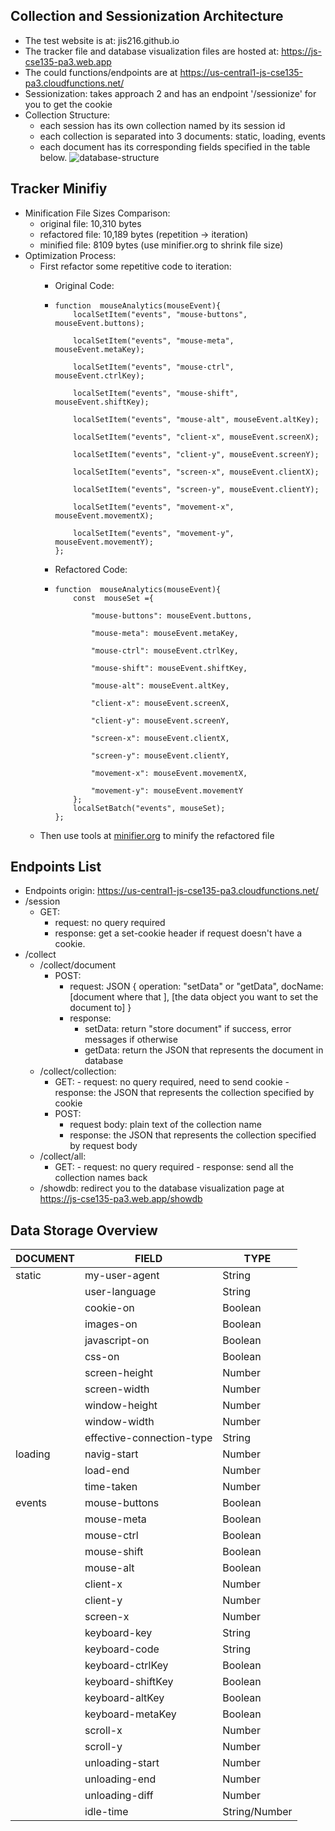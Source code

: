 ## Collection and Sessionization Architecture
- The test website is at: jis216.github.io
- The tracker file and database visualization files are hosted at: https://js-cse135-pa3.web.app
- The could functions/endpoints are at https://us-central1-js-cse135-pa3.cloudfunctions.net/
- Sessionization: takes approach 2 and has an endpoint '/sessionize' for you to get the cookie
- Collection Structure:
	- each session has its own collection named by its session id
	- each collection is separated into 3 documents: static, loading, events
	- each document has its corresponding fields specified in the table below.
![database-structure](https://github.com/jis216/jis216.github.io/blob/master/demo_imgs/database-structure.png)

## Tracker Minifiy
-	Minification File Sizes Comparison:
	-	original file: 10,310 bytes
	-	refactored file: 10,189 bytes (repetition -> iteration)
	-	minified file: 8109 bytes (use minifier.org to shrink file size)
- Optimization Process:
	- First refactor some repetitive code to iteration:
		- Original Code:
		-	```
			function  mouseAnalytics(mouseEvent){
				localSetItem("events", "mouse-buttons", mouseEvent.buttons);
		
				localSetItem("events", "mouse-meta", mouseEvent.metaKey);
				
				localSetItem("events", "mouse-ctrl", mouseEvent.ctrlKey);
				
				localSetItem("events", "mouse-shift", mouseEvent.shiftKey);
				
				localSetItem("events", "mouse-alt", mouseEvent.altKey);
				
				localSetItem("events", "client-x", mouseEvent.screenX);
				
				localSetItem("events", "client-y", mouseEvent.screenY);
				
				localSetItem("events", "screen-x", mouseEvent.clientX);
				
				localSetItem("events", "screen-y", mouseEvent.clientY);
				
				localSetItem("events", "movement-x", mouseEvent.movementX);
				
				localSetItem("events", "movement-y", mouseEvent.movementY);
			};
			```

		-	Refactored Code:
		-	```
			function  mouseAnalytics(mouseEvent){
				const  mouseSet ={
				
					"mouse-buttons": mouseEvent.buttons,
				
					"mouse-meta": mouseEvent.metaKey,
					
					"mouse-ctrl": mouseEvent.ctrlKey,
					
					"mouse-shift": mouseEvent.shiftKey,
					
					"mouse-alt": mouseEvent.altKey,
					
					"client-x": mouseEvent.screenX,
					
					"client-y": mouseEvent.screenY,
					
					"screen-x": mouseEvent.clientX,
					
					"screen-y": mouseEvent.clientY,
					
					"movement-x": mouseEvent.movementX,
					
					"movement-y": mouseEvent.movementY
				};
				localSetBatch("events", mouseSet);
			};
			```
	- Then use tools at [minifier.org](https://www.minifier.org/) to minify the refactored file

## Endpoints List
- Endpoints origin: https://us-central1-js-cse135-pa3.cloudfunctions.net/
- /session
	- GET: 
		- request: no query required
		- response: get a set-cookie header if request doesn't have a cookie.
- /collect
	- /collect/document
		- POST: 
			- request: JSON {
				operation: "setData" or "getData",
				docName: [document where that ],
				[the data object you want to set the document to]
				}
			- response:
				- setData: 
				return "store document" if success, error messages if otherwise
				- getData: 
				return the JSON that represents the document in database
	- /collect/collection:
		- GET: 
				- request: no query required, need to send cookie
				- response: the JSON that represents the collection specified by cookie
		- POST:
			- request body: plain text of the collection name
			- response: the JSON that represents the collection specified by request body
	- /collect/all:
		- GET: 
				- request: no query required
				- response: send all the collection names back
	- /showdb: redirect you to the database visualization page at https://js-cse135-pa3.web.app/showdb
	
## Data Storage Overview
<table>
<thead>
<tr>
<th>DOCUMENT</th>
<th>FIELD</th>
<th>TYPE</th>
</tr>
</thead>
<tbody>
<tr>
<td>static</td>
<td>my-user-agent</td>
<td>String</td>
</tr>
<tr>
<td></td>
<td>user-language</td>
<td>String</td>
</tr>
<tr>
<td></td>
<td>cookie-on</td>
<td>Boolean</td>
</tr>
<tr>
<td></td>
<td>images-on</td>
<td>Boolean</td>
</tr>
<tr>
<td></td>
<td>javascript-on</td>
<td>Boolean</td>
</tr>
<tr>
<td></td>
<td>css-on</td>
<td>Boolean</td>
</tr>
<tr>
<td></td>
<td>screen-height</td>
<td>Number</td>
</tr>
<tr>
<td></td>
<td>screen-width</td>
<td>Number</td>
</tr>
<tr>
<td></td>
<td>window-height</td>
<td>Number</td>
</tr>
<tr>
<td></td>
<td>window-width</td>
<td>Number</td>
</tr>
<tr>
<td></td>
<td>effective-connection-type</td>
<td>String</td>
</tr>
<tr>
<td>loading</td>
<td>navig-start</td>
<td>Number</td>
</tr>
<tr>
<td></td>
<td>load-end</td>
<td>Number</td>
</tr>
<tr>
<td></td>
<td>time-taken</td>
<td>Number</td>
</tr>
<tr>
<td>events</td>
<td>mouse-buttons</td>
<td>Boolean</td>
</tr>
<tr>
<td></td>
<td>mouse-meta</td>
<td>Boolean</td>
</tr>
<tr>
<td></td>
<td>mouse-ctrl</td>
<td>Boolean</td>
</tr>
<tr>
<td></td>
<td>mouse-shift</td>
<td>Boolean</td>
</tr>
<tr>
<td></td>
<td>mouse-alt</td>
<td>Boolean</td>
</tr>
<tr>
<td></td>
<td>client-x</td>
<td>Number</td>
</tr>
<tr>
<td></td>
<td>client-y</td>
<td>Number</td>
</tr>
<tr>
<td></td>
<td>screen-x</td>
<td>Number</td>
</tr>
<tr>
<td></td>
<td>keyboard-key</td>
<td>String</td>
</tr>
<tr>
<td></td>
<td>keyboard-code</td>
<td>String</td>
</tr>
<tr>
<td></td>
<td>keyboard-ctrlKey</td>
<td>Boolean</td>
</tr>
<tr>
<td></td>
<td>keyboard-shiftKey</td>
<td>Boolean</td>
</tr>
<tr>
<td></td>
<td>keyboard-altKey</td>
<td>Boolean</td>
</tr>
<tr>
<td></td>
<td>keyboard-metaKey</td>
<td>Boolean</td>
</tr>
<tr>
<td></td>
<td>scroll-x</td>
<td>Number</td>
</tr>
<tr>
<td></td>
<td>scroll-y</td>
<td>Number</td>
</tr>
<tr>
<td></td>
<td>unloading-start</td>
<td>Number</td>
</tr>
<tr>
<td></td>
<td>unloading-end</td>
<td>Number</td>
</tr>
<tr>
<td></td>
<td>unloading-diff</td>
<td>Number</td>
</tr>
<tr>
<td></td>
<td>idle-time</td>
<td>String/Number</td>
</tr>
</tbody>
</table>

<!--stackedit_data:
eyJoaXN0b3J5IjpbLTE4MjExMTkzODNdfQ==
-->